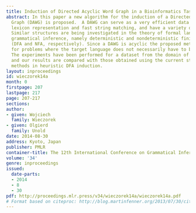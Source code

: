```yaml
---
title: Induction of Directed Acyclic Word Graph in a Bioinformatics Task
abstract: In this paper a new algorithm for the induction of a Directed Acyclic Word
  Graph (DAWG) is proposed.  A DAWG can serve as a very efficient data structure for
  lexicon representation and fast string matching, and have a variety of applications.
  Similar structures are being investigated in the theory of formal languages and
  grammatical inference, namely deterministic and nondeterministic finite automata
  (DFA and NFA, respectively). Since a DAWG is acyclic the proposed method is suited
  for problems where the target language does not necessarily have to be infinite.
  The experiments have been performed for a dataset from the domain of bioinformatics,
  and our results are compared with those obtained using the current state-of-the-art
  methods in heuristic DFA induction.
layout: inproceedings
id: wieczorek14a
month: 0
firstpage: 207
lastpage: 217
page: 207-217
sections: 
author:
- given: Wojciech
  family: Wieczorek
- given: Olgierd
  family: Unold
date: 2014-08-30
address: Kyoto, Japan
publisher: PMLR
container-title: The 12th International Conference on Grammatical Inference
volume: '34'
genre: inproceedings
issued:
  date-parts:
  - 2014
  - 8
  - 30
pdf: http://proceedings.mlr.press/v34/wieczorek14a/wieczorek14a.pdf
# Format based on citeproc: http://blog.martinfenner.org/2013/07/30/citeproc-yaml-for-bibliographies/
---
```

